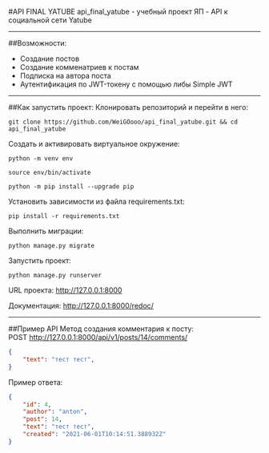 #API FINAL YATUBE
api_final_yatube - учебный проект ЯП - API к социальной сети Yatube
***
##Возможности:
* Создание постов
* Создание комменатриев к постам
* Подписка на автора поста
* Аутентификация по JWT-токену с помощью либы Simple JWT
***
##Как запустить проект:
Клонировать репозиторий и перейти в него:

```
git clone https://github.com/WeiGOooo/api_final_yatube.git && cd api_final_yatube
```

Cоздать и активировать виртуальное окружение:

```
python -m venv env
```

```
source env/bin/activate
```

```
python -m pip install --upgrade pip
```

Установить зависимости из файла requirements.txt:

```
pip install -r requirements.txt
```

Выполнить миграции:

```
python manage.py migrate
```

Запустить проект:

```
python manage.py runserver
```
URL проекта: http://127.0.0.1:8000

Документация: http://127.0.0.1:8000/redoc/
***
##Пример API
Метод создания комментария к посту:
<br>POST http://127.0.0.1:8000/api/v1/posts/14/comments/
```json
{
    "text": "тест тест",
}
```
Пример ответа:
```json
{
    "id": 4,
    "author": "anton",
    "post": 14,
    "text": "тест тест",
    "created": "2021-06-01T10:14:51.388932Z"
} 
```
